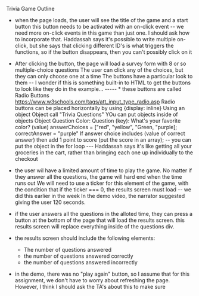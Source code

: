 Trivia Game Outline
* when the page loads, the user will see the title of the game and a start button
    this button needs to be activated with an on-click event
    -- we need more on-click events in this game than just one. I should ask how to incorporate that.
        Haddassah says it's possible to write multiple on-click, but she says that clicking different ID's is what triggers the functions, so if the button disappears, then you can't possibly click on it
* After clicking the button, the page will load a survey form with 8 or so multiple-choice questions
    The user can click any of the choices, but they can only choose one at a time
    The buttons have a particular look to them
    -- I wonder if this is something built-in to HTML to get the buttons to look like they do in the example...
    ----- * these buttons are called Radio Buttons
            https://www.w3schools.com/tags/att_input_type_radio.asp
            Radio buttons can be placed horizontally by using {display: inline}
    Using an object
        Object call "Trivia Questions"
            YOu can put objects inside of objects
                Object Question Color:
                Question (key): What's your favorite color? (value)
                answerChoices = ["red", "yellow", "Green, "purple];
                correctAnswer = "purple"
        If answer choice includes (value of correct answer) then add 1 point to score (put the score in an array);
        -- you can put the object in the for loop
            --- Haddassah says it's like getting all your groceries in the cart, rather than bringing each one up individually to the checkout

* the user wil have a limited amount of time to play the game. No matter if they answer all the questions, the game will hard end when the time runs out
    We will need to use a ticker for this element of the game, with the condition that if the ticker === 0, the results screen must load
    -- we did this earlier in the week
    In the demo video, the narrator suggested giving the user 120 seconds.
* if the user answers all the questions in the alloted time, they can press a button at the bottom of the page that will load the results screen.
    this results screen will replace everything inside of the questions div. 
* the results screen should include the following elements:
    - The number of questions answered
    - the number of questions answered correctly
    - the number of questions answered incorrectly
* in the demo, there was no "play again" button, so I assume that for this assignment, we don't have to worry about refreshing the page. However, I think I should ask the TA's about this to make sure

